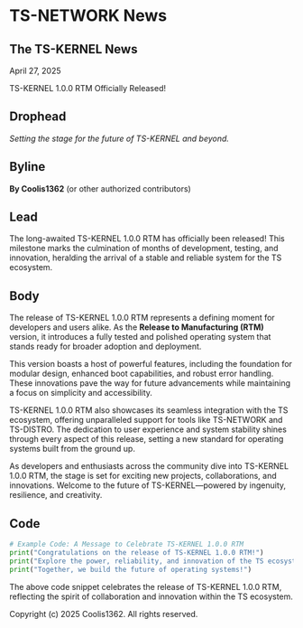 # TS-NETWORK News

## The TS-KERNEL News

April 27, 2025

TS-KERNEL 1.0.0 RTM Officially Released!

## Drophead  

*Setting the stage for the future of TS-KERNEL and beyond.*

## Byline  

**By Coolis1362** (or other authorized contributors)

## Lead  

The long-awaited TS-KERNEL 1.0.0 RTM has officially been released! This milestone marks the culmination of months of development, testing, and innovation, heralding the arrival of a stable and reliable system for the TS ecosystem.

## Body  

The release of TS-KERNEL 1.0.0 RTM represents a defining moment for developers and users alike. As the **Release to Manufacturing (RTM)** version, it introduces a fully tested and polished operating system that stands ready for broader adoption and deployment.

This version boasts a host of powerful features, including the foundation for modular design, enhanced boot capabilities, and robust error handling. These innovations pave the way for future advancements while maintaining a focus on simplicity and accessibility.

TS-KERNEL 1.0.0 RTM also showcases its seamless integration with the TS ecosystem, offering unparalleled support for tools like TS-NETWORK and TS-DISTRO. The dedication to user experience and system stability shines through every aspect of this release, setting a new standard for operating systems built from the ground up.

As developers and enthusiasts across the community dive into TS-KERNEL 1.0.0 RTM, the stage is set for exciting new projects, collaborations, and innovations. Welcome to the future of TS-KERNEL—powered by ingenuity, resilience, and creativity.

## Code

```python
# Example Code: A Message to Celebrate TS-KERNEL 1.0.0 RTM
print("Congratulations on the release of TS-KERNEL 1.0.0 RTM!")
print("Explore the power, reliability, and innovation of the TS ecosystem.")
print("Together, we build the future of operating systems!")
```

The above code snippet celebrates the release of TS-KERNEL 1.0.0 RTM, reflecting the spirit of collaboration and innovation within the TS ecosystem.

Copyright (c) 2025 Coolis1362. All rights reserved.
